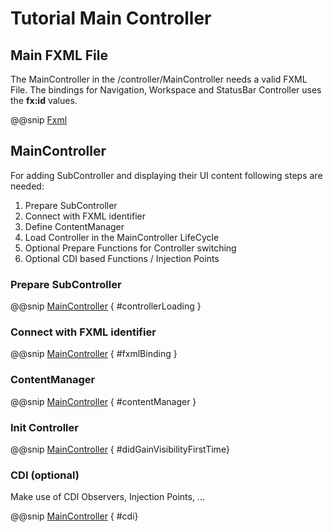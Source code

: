 # Tutorial Main Controller


## Main FXML File

The MainController in the /controller/MainController needs a valid FXML File.
The bindings for Navigation, Workspace and StatusBar Controller uses the **fx:id** values.

@@snip [Fxml](main_window.xml)

## MainController

For adding SubController and displaying their UI content following steps are needed:

1. Prepare SubController
2. Connect with FXML identifier
3. Define ContentManager
4. Load Controller in the MainController LifeCycle
5. Optional Prepare Functions for Controller switching
6. Optional CDI based Functions / Injection Points

### Prepare SubController

@@snip [MainController](../../../../../demos/tutorial/src/main/scala/com/sfxcode/sapphire/core/demo/tutorial/controller/MainController.scala) { #controllerLoading }

### Connect with FXML identifier

@@snip [MainController](../../../../../demos/tutorial/src/main/scala/com/sfxcode/sapphire/core/demo/tutorial//controller/MainController.scala) { #fxmlBinding }

### ContentManager

@@snip [MainController](../../../../../demos/tutorial/src/main/scala/com/sfxcode/sapphire/core/demo/tutorial//controller/MainController.scala) { #contentManager }

### Init Controller

@@snip [MainController](../../../../../demos/tutorial/src/main/scala/com/sfxcode/sapphire/core/demo/tutorial//controller/MainController.scala) { #didGainVisibilityFirstTime}


### CDI (optional)

Make use of CDI Observers, Injection Points, ...

@@snip [MainController](../../../../../demos/tutorial/src/main/scala/com/sfxcode/sapphire/core/demo/tutorial//controller/MainController.scala) { #cdi}